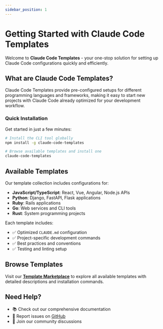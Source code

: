 ```yaml
---
sidebar_position: 1
---
```


# Getting Started with Claude Code Templates

Welcome to **Claude Code Templates** - your one-stop solution for setting up Claude Code configurations quickly and efficiently.

## What are Claude Code Templates?

Claude Code Templates provide pre-configured setups for different programming languages and frameworks, making it easy to start new projects with Claude Code already optimized for your development workflow.

### Quick Installation

Get started in just a few minutes:

```bash
# Install the CLI tool globally
npm install -g claude-code-templates

# Browse available templates and install one
claude-code-templates
```

## Available Templates

Our template collection includes configurations for:

- **JavaScript/TypeScript**: React, Vue, Angular, Node.js APIs
- **Python**: Django, FastAPI, Flask applications  
- **Ruby**: Rails applications
- **Go**: Web services and CLI tools
- **Rust**: System programming projects

Each template includes:
- ✅ Optimized `CLAUDE.md` configuration
- ✅ Project-specific development commands
- ✅ Best practices and conventions
- ✅ Testing and linting setup

## Browse Templates

Visit our [**Template Marketplace**](https://davila7.github.io/claude-code-templates/) to explore all available templates with detailed descriptions and installation commands.

## Need Help?

- 📚 Check out our comprehensive documentation
- 🐛 Report issues on [GitHub](https://github.com/davila7/claude-code-templates/issues)
- 💬 Join our community discussions
